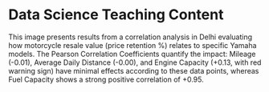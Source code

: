 # Data Science Teaching Content

This image presents results from a correlation analysis in Delhi evaluating how motorcycle resale value (price retention %) relates to specific Yamaha models. The Pearson Correlation Coefficients quantify the impact: Mileage (-0.01), Average Daily Distance (-0.00), and Engine Capacity (+0.13, with red warning sign) have minimal effects according to these data points, whereas Fuel Capacity shows a strong positive correlation of +0.95.